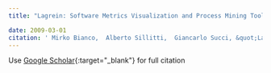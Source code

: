 ```yaml
---
title: "Lagrein: Software Metrics Visualization and Process Mining Tool"

date: 2009-03-01
citation: ' Mirko Bianco,  Alberto Sillitti,  Giancarlo Succi, &quot;Lagrein: Software Metrics Visualization and Process Mining Tool.&quot;, 2009.'
---
```

Use [Google Scholar](https://scholar.google.com/scholar?q=Lagrein:+Software+Metrics+Visualization+and+Process+Mining+Tool){:target="_blank"} for full citation